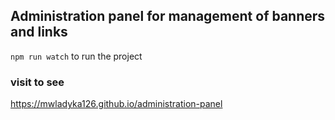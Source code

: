 ## Administration panel for management of banners and links

`npm run watch` to run the project

### visit to see

https://mwladyka126.github.io/administration-panel

